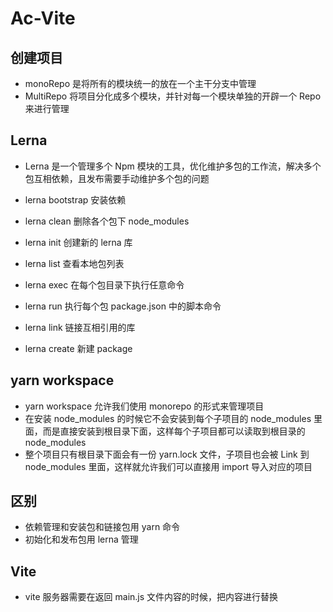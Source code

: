 # Ac-Vite

## 创建项目

- monoRepo 是将所有的模块统一的放在一个主干分支中管理
- MultiRepo 将项目分化成多个模块，并针对每一个模块单独的开辟一个 Repo 来进行管理

## Lerna

- Lerna 是一个管理多个 Npm 模块的工具，优化维护多包的工作流，解决多个包互相依赖，且发布需要手动维护多个包的问题

- lerna bootstrap 安装依赖
- lerna clean 删除各个包下 node_modules
- lerna init 创建新的 lerna 库
- lerna list 查看本地包列表
- lerna exec 在每个包目录下执行任意命令
- lerna run 执行每个包 package.json 中的脚本命令
- lerna link 链接互相引用的库
- lerna create 新建 package

## yarn workspace

- yarn workspace 允许我们使用 monorepo 的形式来管理项目
- 在安装 node_modules 的时候它不会安装到每个子项目的 node_modules 里面，而是直接安装到根目录下面，这样每个子项目都可以读取到根目录的 node_modules
- 整个项目只有根目录下面会有一份 yarn.lock 文件，子项目也会被 Link 到 node_modules 里面，这样就允许我们可以直接用 import 导入对应的项目

## 区别

- 依赖管理和安装包和链接包用 yarn 命令
- 初始化和发布包用 lerna 管理

## Vite

- vite 服务器需要在返回 main.js 文件内容的时候，把内容进行替换
